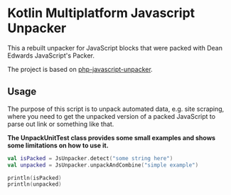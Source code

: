 # Kotlin Multiplatform Javascript Unpacker

This a rebuilt unpacker for JavaScript blocks that were packed with Dean Edwards JavaScript's Packer.

The project is based on [php-javascript-unpacker](https://github.com/rkaradas/php-javascript-unpacker).

## Usage

The purpose of this script is to unpack automated data, e.g. site scraping, where you need to get the unpacked version of a packed JavaScript to parse out link or something like that.

**The UnpackUnitTest class provides some small examples and shows some limitations on how to use it.**

```kotlin
val isPacked = JsUnpacker.detect("some string here")
val unpacked = JsUnpacker.unpackAndCombine("simple example")

println(isPacked)
println(unpacked)
```